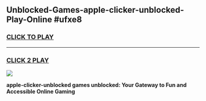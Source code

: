 
## Unblocked-Games-apple-clicker-unblocked-Play-Online #ufxe8
<h3>
<a href="https://news.freeplayer.one?title=apple-clicker-unblocked&ref=3">CLICK TO PLAY</a></h3>
<hr>

<h3>
<a href="https://news.freeplayer.one?title=apple-clicker-unblocked&ref=3">CLICK 2 PLAY</a>
  
</h3>

<a href="https://news.freeplayer.one?title=apple-clicker-unblocked&ref=3"><img src="https://clearcache.store/games.png"></a>


**apple-clicker-unblocked games unblocked: Your Gateway to Fun and Accessible Online Gaming**
